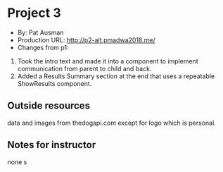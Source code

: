 # Project 3
+ By: Pat Ausman
+ Production URL: http://p2-alt.pmadwa2018.me/
+ Changes from p1:
1. Took the intro text and made it into a component to implement communication from parent to child and back.
2. Added a Results Summary section at the end that uses a repeatable ShowResults component. 

## Outside resources
data and images from thedogapi.com except for logo which is personal.

## Notes for instructor
none
s